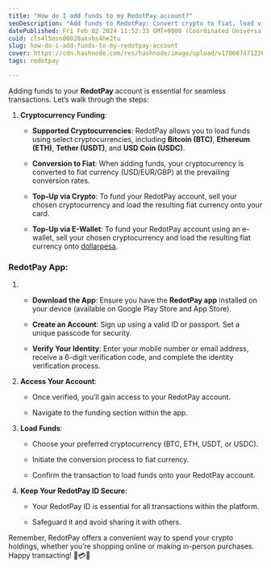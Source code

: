 ```yaml
---
title: "How do I add funds to my RedotPay account?"
seoDescription: "Add funds to RedotPay: Convert crypto to fiat, load via e-wallet, use app, verify identity, secure ID"
datePublished: Fri Feb 02 2024 11:52:33 GMT+0000 (Coordinated Universal Time)
cuid: cls4l5osn00020akvbs4he2tu
slug: how-do-i-add-funds-to-my-redotpay-account
cover: https://cdn.hashnode.com/res/hashnode/image/upload/v1706874712263/ee0742dd-1f64-4aa0-80f2-a5417d540cc5.png
tags: redotpay

---
```


Adding funds to your **RedotPay** account is essential for seamless transactions. Let’s walk through the steps:

1. **Cryptocurrency Funding**:
    
    * **Supported Cryptocurrencies**: RedotPay allows you to load funds using select cryptocurrencies, including **Bitcoin (BTC)**, **Ethereum (ETH)**, **Tether (USDT)**, and **USD Coin (USDC)**.
        
    * **Conversion to Fiat**: When adding funds, your cryptocurrency is converted to fiat currency (USD/EUR/GBP) at the prevailing conversion rates.
        
    * **Top-Up via Crypto**: To fund your RedotPay account, sell your chosen cryptocurrency and load the resulting fiat currency onto your card.
        
    * **Top-Up via E-Wallet**: To fund your RedotPay account using an e-wallet, sell your chosen cryptocurrency and load the resulting fiat currency onto [dollarpesa](http://dollarpesa.com).
        

### **RedotPay App**:

1. * **Download the App**: Ensure you have the **RedotPay app** installed on your device (available on Google Play Store and App Store).
        
    * **Create an Account**: Sign up using a valid ID or passport. Set a unique passcode for security.
        
    * **Verify Your Identity**: Enter your mobile number or email address, receive a 6-digit verification code, and complete the identity verification process.
        
2. **Access Your Account**:
    
    * Once verified, you’ll gain access to your RedotPay account.
        
    * Navigate to the funding section within the app.
        
3. **Load Funds**:
    
    * Choose your preferred cryptocurrency (BTC, ETH, USDT, or USDC).
        
    * Initiate the conversion process to fiat currency.
        
    * Confirm the transaction to load funds onto your RedotPay account.
        
4. **Keep Your RedotPay ID Secure**:
    
    * Your RedotPay ID is essential for all transactions within the platform.
        
    * Safeguard it and avoid sharing it with others.
        

Remember, RedotPay offers a convenient way to spend your crypto holdings, whether you’re shopping online or making in-person purchases. Happy transacting! 🌟💳🚀